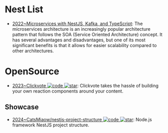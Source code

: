 # Nest List

- [2022~Microservices with NestJS, Kafka, and TypeScript](https://blog.logrocket.com/microservices-nestjs-kafka-typescript/): The microservices architecture is an increasingly popular architecture pattern that follows the SOA (Service Oriented Architecture) concept. It has several advantages and disadvantages, but one of its most significant benefits is that it allows for easier scalability compared to other architectures.

# OpenSource

- [2023~Clickvote ![code](https://ng-tech.icu/assets/code.svg) ![star](https://img.shields.io/github/stars/clickvote/clickvote)](https://github.com/clickvote/clickvote): Clickvote takes the hassle of building your own reaction components around your content.

## Showcase

- [2024~CatsMiaow/nestjs-project-structure ![code](https://ng-tech.icu/assets/code.svg) ![star](https://img.shields.io/github/stars/CatsMiaow/nestjs-project-structure)](https://github.com/CatsMiaow/nestjs-project-structure): Node.js framework NestJS project structure.
